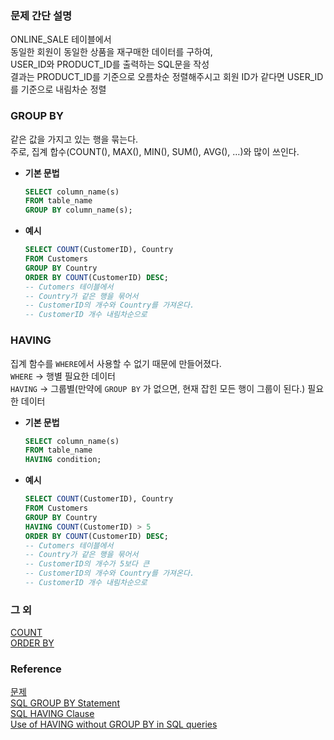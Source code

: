 ### 문제 간단 설명
ONLINE_SALE 테이블에서<br>
동일한 회원이 동일한 상품을 재구매한 데이터를 구하여,<br>
USER_ID와 PRODUCT_ID를 출력하는 SQL문을 작성<br>
결과는 PRODUCT_ID를 기준으로 오름차순 정렬해주시고 회원 ID가 같다면 USER_ID를 기준으로 내림차순 정렬<br>

### GROUP BY
같은 값을 가지고 있는 행을 묶는다.<br>
주로, 집계 합수(COUNT(), MAX(), MIN(), SUM(), AVG(), …)와 많이 쓰인다.<br>
- **기본 문법**<br>
    ```sql
    SELECT column_name(s)
    FROM table_name
    GROUP BY column_name(s);
    ```
- **예시**<br>
    ```sql
    SELECT COUNT(CustomerID), Country
    FROM Customers
    GROUP BY Country
    ORDER BY COUNT(CustomerID) DESC;
    -- Cutomers 테이블에서
    -- Country가 같은 행을 묶어서
    -- CustomerID의 개수와 Country를 가져온다.
    -- CustomerID 개수 내림차순으로
    ```

### HAVING
집계 함수를 `WHERE`에서 사용할 수 없기 때문에 만들어졌다.<br>
`WHERE` → 행별 필요한 데이터<br>
`HAVING` → 그룹별(만약에 `GROUP BY` 가 없으면, 현재 잡힌 모든 행이 그룹이 된다.) 필요한 데이터<br>
- **기본 문법**<br>
    ```sql
    SELECT column_name(s)
    FROM table_name
    HAVING condition;
    ```
- **예시**<br>
    ```sql
    SELECT COUNT(CustomerID), Country
    FROM Customers
    GROUP BY Country
    HAVING COUNT(CustomerID) > 5
    ORDER BY COUNT(CustomerID) DESC;
    -- Cutomers 테이블에서
    -- Country가 같은 행을 묶어서
    -- CustomerID의 개수가 5보다 큰
    -- CustomerID의 개수와 Country를 가져온다.
    -- CustomerID 개수 내림차순으로
    ```

### 그 외
[COUNT](https://github.com/gitubanana/SQL_study/tree/main/sum_max_min#count)<br>
[ORDER BY](https://github.com/gitubanana/SQL_study/blob/main/select/%EC%9D%B8%EA%B8%B0%EC%9E%88%EB%8A%94_%EC%95%84%EC%9D%B4%EC%8A%A4%ED%81%AC%EB%A6%BC/README.md#order-by)<br>

### Reference
[문제](https://school.programmers.co.kr/learn/courses/30/lessons/131536)<br>
[SQL GROUP BY Statement](https://www.w3schools.com/sql/sql_groupby.asp)<br>
[SQL HAVING Clause](https://www.w3schools.com/sql/sql_having.asp)<br>
[Use of HAVING without GROUP BY in SQL queries](https://dba.stackexchange.com/questions/57445/use-of-having-without-group-by-in-sql-queries)<br>
